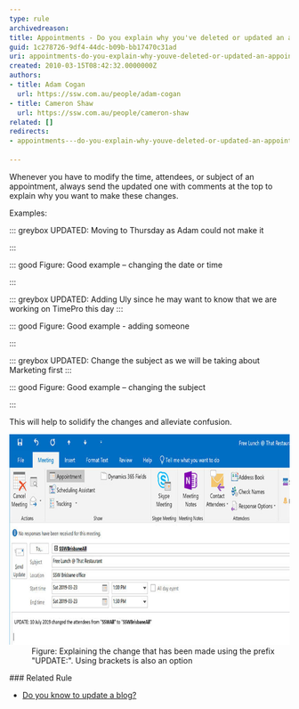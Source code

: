 ```yaml
---
type: rule
archivedreason: 
title: Appointments - Do you explain why you've deleted or updated an appointment?
guid: 1c278726-9df4-44dc-b09b-bb17470c31ad
uri: appointments-do-you-explain-why-youve-deleted-or-updated-an-appointment
created: 2010-03-15T08:42:32.0000000Z
authors:
- title: Adam Cogan
  url: https://ssw.com.au/people/adam-cogan
- title: Cameron Shaw
  url: https://ssw.com.au/people/cameron-shaw
related: []
redirects:
- appointments---do-you-explain-why-youve-deleted-or-updated-an-appointment

---
```


Whenever you have to modify the time, attendees, or subject of an appointment, always send the updated one with comments at the top to explain why you want to make these changes.

<!--endintro-->

Examples:


::: greybox
UPDATED: Moving to Thursday as Adam could not make it

:::



::: good
Figure: Good example – changing the date or time

:::



::: greybox
UPDATED: Adding Uly since he may want to know that we are working on TimePro this day
:::



::: good
Figure: Good example - adding someone


:::



::: greybox
UPDATED: Change the subject as we will be taking about Marketing first
:::



::: good
Figure: Good example – changing the subject


:::





This will help to solidify the changes and alleviate confusion.
<dl class="image"><dt> 
            <img src="AppointmentWithComments.jpg" alt="" style="width:750px;height:378px;"> 
         </dt><dd>Figure: Explaining the change that has been made using the prefix "UPDATE:". Using brackets is also an option<br></dd></dl>
### Related Rule


* [Do you know to update a blog?](/UpdateBlog)
